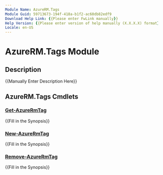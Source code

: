 ```yaml
---
Module Name: AzureRM.Tags
Module Guid: 59713673-194f-418a-b1f2-ac60db82edf9
Download Help Link: {{Please enter FwLink manually}}
Help Version: {{Please enter version of help manually (X.X.X.X) format}}
Locale: en-US
---
```


# AzureRM.Tags Module
## Description
{{Manually Enter Description Here}}

## AzureRM.Tags Cmdlets
### [Get-AzureRmTag](Get-AzureRmTag.md)
{{Fill in the Synopsis}}

### [New-AzureRmTag](New-AzureRmTag.md)
{{Fill in the Synopsis}}

### [Remove-AzureRmTag](Remove-AzureRmTag.md)
{{Fill in the Synopsis}}


